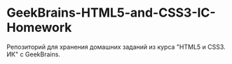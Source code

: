 # GeekBrains-HTML5-and-CSS3-IC-Homework
Репозиторий для хранения домашних заданий из курса "HTML5 и CSS3. ИК" с GeekBrains.

